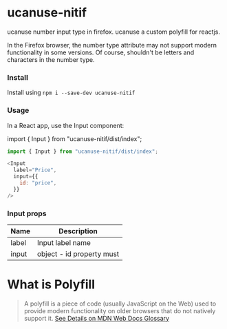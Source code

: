 # ucanuse-nitif

ucanuse number input type in firefox. ucanuse a custom polyfill for reactjs.

In the Firefox browser, the number type attribute may not support modern functionality in some versions. Of course, shouldn't be letters and characters in the number type.

### Install
Install using `npm i --save-dev ucanuse-nitif`

### Usage 
In a React app, use the Input component:

import { Input } from "ucanuse-nitif/dist/index";

```js
import { Input } from "ucanuse-nitif/dist/index";

<Input
  label="Price",
  input={{
    id: "price",
  }}
/>
```


### Input props

| Name        | Description      
| ----------- | -----------      
| label        | Input label name| 'Outline' | 'Inline' | 'Ghost' | ' Warning'            
| input     | object - id property must   
       


# What is Polyfill
> A polyfill is a piece of code (usually JavaScript on the Web) used to provide modern functionality on older browsers that do not natively support it. [See Details on MDN Web Docs Glossary](https://developer.mozilla.org/en-US/docs/Glossary/Polyfill)
